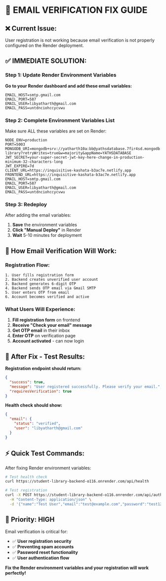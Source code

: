 # 🔧 EMAIL VERIFICATION FIX GUIDE

## ❌ **Current Issue:**
User registration is not working because email verification is not properly configured on the Render deployment.

## ✅ **IMMEDIATE SOLUTION:**

### Step 1: Update Render Environment Variables

**Go to your Render dashboard and add these email variables:**

```
EMAIL_HOST=smtp.gmail.com
EMAIL_PORT=587
EMAIL_USER=libyatharth@gmail.com
EMAIL_PASS=untdnciohccycvwu
```

### Step 2: Complete Environment Variables List

Make sure ALL these variables are set on Render:

```
NODE_ENV=production
PORT=5003
MONGODB_URI=mongodb+srv://yatharth10a:bb@yathsdatabase.7fir4sd.mongodb.net/student-library?retryWrites=true&w=majority&appName=YATHSDATABASE
JWT_SECRET=your-super-secret-jwt-key-here-change-in-production-minimum-32-characters-long
JWT_EXPIRE=7d
CLIENT_URL=https://inquisitive-kashata-b3ac7e.netlify.app
FRONTEND_URL=https://inquisitive-kashata-b3ac7e.netlify.app
EMAIL_HOST=smtp.gmail.com
EMAIL_PORT=587
EMAIL_USER=libyatharth@gmail.com
EMAIL_PASS=untdnciohccycvwu
```

### Step 3: Redeploy

After adding the email variables:
1. **Save** the environment variables
2. **Click "Manual Deploy"** in Render
3. **Wait** 5-10 minutes for deployment

## 📧 **How Email Verification Will Work:**

### Registration Flow:
```
1. User fills registration form
2. Backend creates unverified user account
3. Backend generates 6-digit OTP
4. Backend sends OTP email via Gmail SMTP
5. User enters OTP from email
6. Account becomes verified and active
```

### What Users Will Experience:
1. **Fill registration form** on frontend
2. **Receive "Check your email" message**
3. **Get OTP email** in their inbox
4. **Enter OTP** on verification page
5. **Account activated** - can now login

## 🧪 **After Fix - Test Results:**

**Registration endpoint should return:**
```json
{
  "success": true,
  "message": "User registered successfully. Please verify your email.",
  "requiresVerification": true
}
```

**Health check should show:**
```json
{
  "email": {
    "status": "verified",
    "user": "libyatharth@gmail.com"
  }
}
```

## ⚡ **Quick Test Commands:**

After fixing Render environment variables:

```bash
# Test health check
curl https://student-library-backend-o116.onrender.com/api/health

# Test registration
curl -X POST https://student-library-backend-o116.onrender.com/api/auth/register \
  -H "Content-Type: application/json" \
  -d '{"name":"Test User","email":"test@example.com","password":"test123","confirmPassword":"test123"}'
```

## 🎯 **Priority: HIGH**

Email verification is critical for:
- ✅ **User registration security**
- ✅ **Preventing spam accounts**
- ✅ **Password reset functionality**
- ✅ **User authentication flow**

**Fix the Render environment variables and your registration will work perfectly!**
